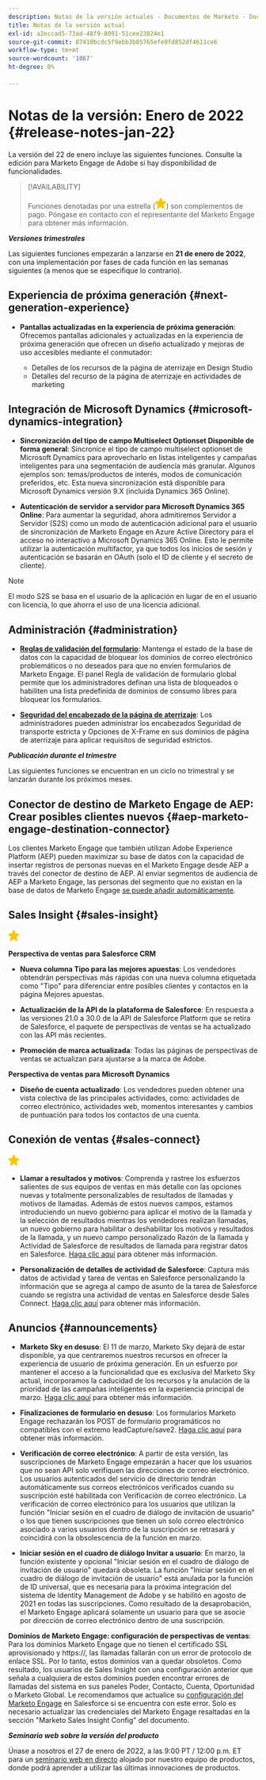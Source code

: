 ```yaml
---
description: Notas de la versión actuales - Documentos de Marketo - Documentación del producto
title: Notas de la versión actual
exl-id: a2eccad5-73ad-48f9-8091-51cee23824e1
source-git-commit: 87410bcdc5f9ebb3b85765efe9fd852df4611ce6
workflow-type: tm+mt
source-wordcount: '1067'
ht-degree: 0%

---
```


# Notas de la versión: Enero de 2022 {#release-notes-jan-22}

La versión del 22 de enero incluye las siguientes funciones. Consulte la edición para Marketo Engage de Adobe si hay disponibilidad de funcionalidades.

>[!AVAILABILITY]
>
>Funciones denotadas por una estrella (![star](assets/yellow-star.png)) son complementos de pago. Póngase en contacto con el representante del Marketo Engage para obtener más información.

**_Versiones trimestrales_**

Las siguientes funciones empezarán a lanzarse en **21 de enero de 2022**, con una implementación por fases de cada función en las semanas siguientes (a menos que se especifique lo contrario).

## Experiencia de próxima generación {#next-generation-experience}

* **Pantallas actualizadas en la experiencia de próxima generación**: Ofrecemos pantallas adicionales y actualizadas en la experiencia de próxima generación que ofrecen un diseño actualizado y mejoras de uso accesibles mediante el conmutador:

   * Detalles de los recursos de la página de aterrizaje en Design Studio
   * Detalles del recurso de la página de aterrizaje en actividades de marketing

## Integración de Microsoft Dynamics {#microsoft-dynamics-integration}

* **Sincronización del tipo de campo Multiselect Optionset Disponible de forma general**: Sincronice el tipo de campo multiselect optionset de Microsoft Dynamics para aprovecharlo en listas inteligentes y campañas inteligentes para una segmentación de audiencia más granular. Algunos ejemplos son: temas/productos de interés, modos de comunicación preferidos, etc. Esta nueva sincronización está disponible para Microsoft Dynamics versión 9.X (incluida Dynamics 365 Online).

* **Autenticación de servidor a servidor para Microsoft Dynamics 365 Online**: Para aumentar la seguridad, ahora admitiremos Servidor a Servidor (S2S) como un modo de autenticación adicional para el usuario de sincronización de Marketo Engage en Azure Active Directory para el acceso no interactivo a Microsoft Dynamics 365 Online. Esto le permite utilizar la autenticación multifactor, ya que todos los inicios de sesión y autenticación se basarán en OAuth (solo el ID de cliente y el secreto de cliente).

>[!NOTE]
>
>El modo S2S se basa en el usuario de la aplicación en lugar de en el usuario con licencia, lo que ahorra el uso de una licencia adicional.

## Administración {#administration}

* **[Reglas de validación del formulario](/help/marketo/product-docs/administration/settings/global-form-validation-rules.md)**: Mantenga el estado de la base de datos con la capacidad de bloquear los dominios de correo electrónico problemáticos o no deseados para que no envíen formularios de Marketo Engage. El panel Regla de validación de formulario global permite que los administradores definan una lista de bloqueados o habiliten una lista predefinida de dominios de consumo libres para bloquear los formularios.

* **[Seguridad del encabezado de la página de aterrizaje](/help/marketo/product-docs/administration/settings/landing-page-headers.md)**: Los administradores pueden administrar los encabezados Seguridad de transporte estricta y Opciones de X-Frame en sus dominios de página de aterrizaje para aplicar requisitos de seguridad estrictos.

**_Publicación durante el trimestre_**

Las siguientes funciones se encuentran en un ciclo no trimestral y se lanzarán durante los próximos meses.

## Conector de destino de Marketo Engage de AEP: Crear posibles clientes nuevos {#aep-marketo-engage-destination-connector}

Los clientes Marketo Engage que también utilizan Adobe Experience Platform (AEP) pueden maximizar su base de datos con la capacidad de insertar registros de personas nuevas en el Marketo Engage desde AEP a través del conector de destino de AEP. Al enviar segmentos de audiencia de AEP a Marketo Engage, las personas del segmento que no existan en la base de datos de Marketo Engage [se puede añadir automáticamente](/help/marketo/product-docs/core-marketo-concepts/smart-lists-and-static-lists/static-lists/push-an-adobe-experience-platform-segment-to-a-marketo-static-list.md).

## Sales Insight {#sales-insight}

![(estrella)](assets/yellow-star.png)

**Perspectiva de ventas para Salesforce CRM**

* **Nueva columna Tipo para las mejores apuestas**: Los vendedores obtendrán perspectivas más rápidas con una nueva columna etiquetada como &quot;Tipo&quot; para diferenciar entre posibles clientes y contactos en la página Mejores apuestas.

* **Actualización de la API de la plataforma de Salesforce**: En respuesta a las versiones 21.0 a 30.0 de la API de Salesforce Platform que se retira de Salesforce, el paquete de perspectivas de ventas se ha actualizado con las API más recientes.

* **Promoción de marca actualizada**: Todas las páginas de perspectivas de ventas se actualizan para ajustarse a la marca de Adobe.

**Perspectiva de ventas para Microsoft Dynamics**

* **Diseño de cuenta actualizado**: Los vendedores pueden obtener una vista colectiva de las principales actividades, como: actividades de correo electrónico, actividades web, momentos interesantes y cambios de puntuación para todos los contactos de una cuenta.

## Conexión de ventas {#sales-connect}

![(estrella)](assets/yellow-star.png)

* **Llamar a resultados y motivos**: Comprenda y rastree los esfuerzos salientes de sus equipos de ventas en más detalle con las opciones nuevas y totalmente personalizables de resultados de llamadas y motivos de llamadas. Además de estos nuevos campos, estamos introduciendo un nuevo gobierno para aplicar el motivo de la llamada y la selección de resultados mientras los vendedores realizan llamadas, un nuevo gobierno para habilitar o deshabilitar los motivos y resultados de la llamada, y un nuevo campo personalizado Razón de la llamada y Actividad de Salesforce de resultados de llamada para registrar datos en Salesforce. [Haga clic aquí](https://nation.marketo.com/t5/product-blogs/sales-connect-enhancements-to-call-outcomes-q1-22-release/ba-p/319812) para obtener más información.

* **Personalización de detalles de actividad de Salesforce**: Captura más datos de actividad y tarea de ventas en Salesforce personalizando la información que se agrega al campo de asunto de la tarea de Salesforce cuando se registra una actividad de ventas en Salesforce desde Sales Connect. [Haga clic aquí](https://nation.marketo.com/t5/product-blogs/sales-connect-enahncements-to-activity-logging-to-salesforce-q1/ba-p/319819) para obtener más información.

## Anuncios {#announcements}

* **Marketo Sky en desuso**: El 11 de marzo, Marketo Sky dejará de estar disponible, ya que centraremos nuestros recursos en ofrecer la experiencia de usuario de próxima generación. En un esfuerzo por mantener el acceso a la funcionalidad que es exclusiva del Marketo Sky actual, incorporamos la caducidad de los recursos y la anulación de la prioridad de las campañas inteligentes en la experiencia principal de marzo. [Haga clic aquí](https://nation.marketo.com/t5/the-next-generation-experience/marketo-sky-deprecation-notice/ba-p/320115#M33) para obtener más información.

* **Finalizaciones de formulario en desuso**: Los formularios Marketo Engage rechazarán los POST de formulario programáticos no compatibles con el extremo leadCapture/save2. [Haga clic aquí](https://nation.marketo.com/t5/product-documents/updated-october-2021-upcoming-changes-to-the-marketo-engage-form/ta-p/306631) para obtener más información.

* **Verificación de correo electrónico**: A partir de esta versión, las suscripciones de Marketo Engage empezarán a hacer que los usuarios que no sean API solo verifiquen las direcciones de correo electrónico. Los usuarios autenticados del servicio de directorio tendrán automáticamente sus correos electrónicos verificados cuando su suscripción esté habilitada con Verificación de correo electrónico. La verificación de correo electrónico para los usuarios que utilizan la función &quot;Iniciar sesión en el cuadro de diálogo de invitación de usuario&quot; o los que tienen suscripciones que tienen un solo correo electrónico asociado a varios usuarios dentro de la suscripción se retrasará y coincidirá con la obsolescencia de la función en marzo.

* **Iniciar sesión en el cuadro de diálogo Invitar a usuario**: En marzo, la función existente y opcional &quot;Iniciar sesión en el cuadro de diálogo de invitación de usuario&quot; quedará obsoleta. La función &quot;Iniciar sesión en el cuadro de diálogo de invitación de usuario&quot; está anulada por la función de ID universal, que es necesaria para la próxima integración del sistema de Identity Management de Adobe y se habilitó en agosto de 2021 en todas las suscripciones. Como resultado de la desaprobación, el Marketo Engage aplicará solamente un usuario para que se asocie por dirección de correo electrónico dentro de una suscripción.

**Dominios de Marketo Engage: configuración de perspectivas de ventas**: Para los dominios Marketo Engage que no tienen el certificado SSL aprovisionado y https://, las llamadas fallarán con un error de protocolo de enlace SSL. Por lo tanto, estos dominios van a quedar obsoletos. Como resultado, los usuarios de Sales Insight con una configuración anterior que señala a cualquiera de estos dominios pueden encontrar errores de llamadas del sistema en sus paneles Poder, Contacto, Cuenta, Oportunidad o Marketo Global. Le recomendamos que actualice su [configuración del Marketo Engage](/help/marketo/product-docs/marketo-sales-insight/msi-for-salesforce/configuration/configure-marketo-sales-insight-in-salesforce-enterprise-unlimited.md) en Salesforce si se encuentra con este error. Solo es necesario actualizar las credenciales del Marketo Engage resaltadas en la sección &quot;Marketo Sales Insight Config&quot; del documento.

**_Seminario web sobre la versión del producto_**

Únase a nosotros el 27 de enero de 2022, a las 9:00 PT / 12:00 p.m. ET para un [seminario web en directo](https://engage.marketo.com/2022_January_Release_Webinar_RegistrationPage.html) alojado por nuestro equipo de productos, donde podrá aprender a utilizar las últimas innovaciones de productos.
